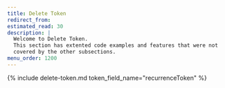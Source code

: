 ```yaml
---
title: Delete Token
redirect_from:
estimated_read: 30
description: |
  Welcome to Delete Token.
  This section has extented code examples and features that were not
  covered by the other subsections.
menu_order: 1200
---
```



{% include delete-token.md token_field_name="recurrenceToken" %}
